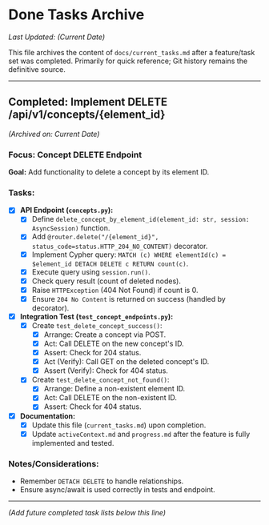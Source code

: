 # Done Tasks Archive

*Last Updated: (Current Date)*

This file archives the content of `docs/current_tasks.md` after a feature/task set was completed. Primarily for quick reference; Git history remains the definitive source.

---

## Completed: Implement DELETE /api/v1/concepts/{element_id}

*(Archived on: Current Date)*

### Focus: Concept DELETE Endpoint

**Goal:** Add functionality to delete a concept by its element ID.

### Tasks:

-   [x] **API Endpoint (`concepts.py`):**
    -   [x] Define `delete_concept_by_element_id(element_id: str, session: AsyncSession)` function.
    -   [x] Add `@router.delete("/{element_id}", status_code=status.HTTP_204_NO_CONTENT)` decorator.
    -   [x] Implement Cypher query: `MATCH (c) WHERE elementId(c) = $element_id DETACH DELETE c RETURN count(c)`.
    -   [x] Execute query using `session.run()`.
    -   [x] Check query result (count of deleted nodes).
    -   [x] Raise `HTTPException` (404 Not Found) if count is 0.
    -   [x] Ensure `204 No Content` is returned on success (handled by decorator).
-   [x] **Integration Test (`test_concept_endpoints.py`):**
    -   [x] Create `test_delete_concept_success()`:
        -   [x] Arrange: Create a concept via POST.
        -   [x] Act: Call DELETE on the new concept's ID.
        -   [x] Assert: Check for 204 status.
        -   [x] Act (Verify): Call GET on the deleted concept's ID.
        -   [x] Assert (Verify): Check for 404 status.
    -   [x] Create `test_delete_concept_not_found()`:
        -   [x] Arrange: Define a non-existent element ID.
        -   [x] Act: Call DELETE on the non-existent ID.
        -   [x] Assert: Check for 404 status.
-   [x] **Documentation:**
    -   [x] Update this file (`current_tasks.md`) upon completion.
    -   [x] Update `activeContext.md` and `progress.md` after the feature is fully implemented and tested.

### Notes/Considerations:
- Remember `DETACH DELETE` to handle relationships.
- Ensure async/await is used correctly in tests and endpoint.

---
*(Add future completed task lists below this line)* 
